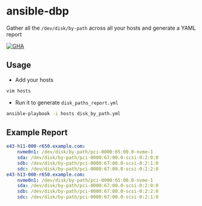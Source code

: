 # ansible-dbp
Gather all the `/dev/disk/by-path` across all your hosts and generate a YAML report

[![GHA](https://github.com/sadsfae/ansible-dbp/actions/workflows/ansible-lint.yml/badge.svg)](https://github.com/sadsfae/ansible-dbp/actions)

## Usage

* Add your hosts
```bash
vim hosts
```
* Run it to generate `disk_paths_report.yml`
```bash
ansible-playbook -i hosts disk_by_path.yml
```
## Example Report

```yaml
e43-h11-000-r650.example.com:
    nvme0n1: /dev/disk/by-path/pci-0000:65:00.0-nvme-1
    sda: /dev/disk/by-path/pci-0000:67:00.0-scsi-0:2:0:0
    sdb: /dev/disk/by-path/pci-0000:67:00.0-scsi-0:2:1:0
    sdc: /dev/disk/by-path/pci-0000:67:00.0-scsi-0:2:2:0
e43-h13-000-r650.example.com:
    nvme0n1: /dev/disk/by-path/pci-0000:65:00.0-nvme-1
    sda: /dev/disk/by-path/pci-0000:67:00.0-scsi-0:2:0:0
    sdb: /dev/disk/by-path/pci-0000:67:00.0-scsi-0:2:2:0
    sdc: /dev/disk/by-path/pci-0000:67:00.0-scsi-0:2:1:0
```

